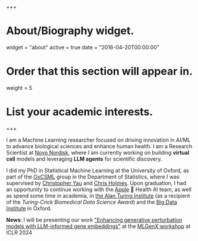 +++
# About/Biography widget.
widget = "about"
active = true
date = "2016-04-20T00:00:00"

# Order that this section will appear in.
weight = 5

# List your academic interests.
 
+++

I am a Machine Learning researcher focused on driving innovation in AI/ML to advance biological sciences and enhance human health. I am a Research Scientist at [Novo Nordisk](https://www.novonordisk.com/), where I am currently working on building **virtual cell** models and leveraging **LLM agents** for scientific discovery. 

I did my PhD in Statistical Machine Learning at the University of Oxford, as part of the [OxCSML](http://csml.stats.ox.ac.uk/) group in the Department of Statistics, where I was supervised by [Christopher Yau](http://cwcyau.github.io/) and [Chris Holmes](http://www.stats.ox.ac.uk/~cholmes/). 
Upon graduation, I had an opportunity to continue working with the [Apple](https://www.apple.com/by/ios/health/)  Health AI team, as well as spend some time in academia, in [the Alan Turing Institute](https://www.turing.ac.uk/) (as a recipient of the *Turing-Crick Biomedical Data Science Award*) and the [Big Data Institute](https://www.bdi.ox.ac.uk/) in Oxford.  

**News**: I will be presenting our work ["Enhancing generative perturbation models with LLM-informed gene embeddings"](https://openreview.net/pdf?id=eb3ndUlkt4) at the [MLGenX workshop](https://mlgenx.github.io/index.html) at ICLR 2024

